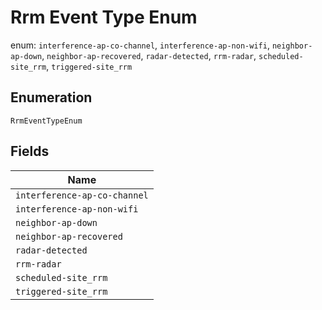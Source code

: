 
# Rrm Event Type Enum

enum: `interference-ap-co-channel`, `interference-ap-non-wifi`, `neighbor-ap-down`, `neighbor-ap-recovered`, `radar-detected`, `rrm-radar`, `scheduled-site_rrm`, `triggered-site_rrm`

## Enumeration

`RrmEventTypeEnum`

## Fields

| Name |
|  --- |
| `interference-ap-co-channel` |
| `interference-ap-non-wifi` |
| `neighbor-ap-down` |
| `neighbor-ap-recovered` |
| `radar-detected` |
| `rrm-radar` |
| `scheduled-site_rrm` |
| `triggered-site_rrm` |

